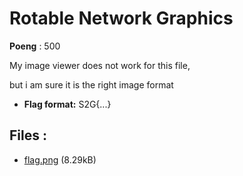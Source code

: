 # Rotable Network Graphics
**Poeng** : 500

My image viewer does not work for this file,

but i am sure it is the right image format


- **Flag format:** S2G{...}

## Files : 

 - [flag.png](./flag.png) (8.29kB)